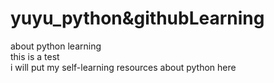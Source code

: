 # yuyu_python&githubLearning
about python learning
<br>this is a test
<br>i will put my self-learning resources about python here
